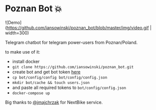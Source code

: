 # Poznan Bot 💥

![Demo](https://github.com/iansowinski/poznan_bot/blob/master/img/video.gif | width=300)

Telegram chatbot for telegram power-users from Poznan/Poland.

to make use of it:

- install docker
- ```git clone https://github.com/iansowinski/poznan_bot.git```
- create bot and get bot token [here](http://telegram.me/BotFather)
- ```cp bot/config/config bot/config/config.json```
- ```mkdir bot/cache && touch users.json```
- and paste all required tokens to  ```bot/config/config.json```
- ```docker-compose up```


Big thanks to [@jmajchrzak](https://github.com/jmajchrzak) for NextBike service.
